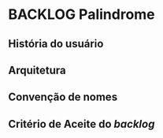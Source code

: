 # BACKLOG Palindrome
## História do usuário

## Arquitetura

## Convenção de nomes

## Critério de Aceite do _backlog_

